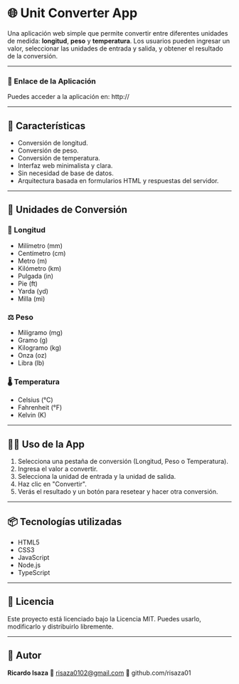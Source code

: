 # 🌐 Unit Converter App

Una aplicación web simple que permite convertir entre diferentes unidades de medida: **longitud**, **peso** y **temperatura**. Los usuarios pueden ingresar un valor, seleccionar las unidades de entrada y salida, y obtener el resultado de la conversión.

---

### 🔗 Enlace de la Aplicación

Puedes acceder a la aplicación en: http://

---

## 🧰 Características

- Conversión de longitud.
- Conversión de peso.
- Conversión de temperatura.
- Interfaz web minimalista y clara.
- Sin necesidad de base de datos.
- Arquitectura basada en formularios HTML y respuestas del servidor.

---

## 🧪 Unidades de Conversión

### 📏 Longitud

- Milímetro (mm)
- Centímetro (cm)
- Metro (m)
- Kilómetro (km)
- Pulgada (in)
- Pie (ft)
- Yarda (yd)
- Milla (mi)

### ⚖️ Peso

- Miligramo (mg)
- Gramo (g)
- Kilogramo (kg)
- Onza (oz)
- Libra (lb)

### 🌡️ Temperatura

- Celsius (°C)
- Fahrenheit (°F)
- Kelvin (K)

---

## 🧑‍💻 Uso de la App

1. Selecciona una pestaña de conversión (Longitud, Peso o Temperatura).
2. Ingresa el valor a convertir.
3. Selecciona la unidad de entrada y la unidad de salida.
4. Haz clic en "Convertir".
5. Verás el resultado y un botón para resetear y hacer otra conversión.

---

## 📦 Tecnologías utilizadas

- HTML5
- CSS3
- JavaScript
- Node.js
- TypeScript

---

## 📝 Licencia

Este proyecto está licenciado bajo la Licencia MIT. Puedes usarlo, modificarlo y distribuirlo libremente.

---

## 🙌 Autor

**Ricardo Isaza**
📧 risaza0102@gmail.com
🔗 github.com/risaza01
